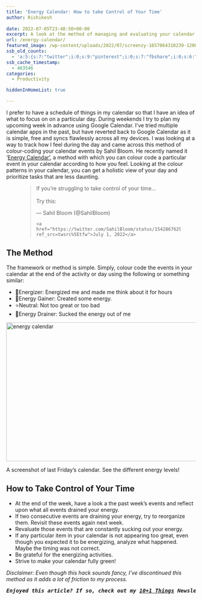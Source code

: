 ```yaml
---
title: 'Energy Calendar: How to take Control of Your Time'
author: Rishikesh
 
date: 2022-07-05T23:48:50+00:00
excerpt: A look at the method of managing and evaluating your calendar based on your energy levels.
url: /energy-calendar/
featured_image: /wp-content/uploads/2022/07/screenzy-1657064310239-1200x761.png
ssb_old_counts:
  - 'a:5:{s:7:"twitter";i:0;s:9:"pinterest";i:0;s:7:"fbshare";i:0;s:6:"reddit";i:0;s:6:"tumblr";N;}'
ssb_cache_timestamp:
  - 463546
categories:
  - Productivity

hiddenInHomeList: true

---
```

<p class="has-drop-cap">
  I prefer to have a schedule of things in my calendar so that I have an idea of what to focus on on a particular day. During weekends I try to plan my upcoming week in advance using Google Calendar. I&#8217;ve tried multiple calendar apps in the past, but have reverted back to Google Calendar as it is simple, free and syncs flawlessly across all my devices. I was looking at a way to track how I feel during the day and came across this method of colour-coding your calendar events by Sahil Bloom. He recently named it &#8216;<a href="https://twitter.com/SahilBloom/status/1542867629047746561" target="_blank" rel="noreferrer noopener">Energy Calendar&#8217;</a>, a method with which you can colour code a particular event in your calendar according to how you feel. Looking at the colour patterns in your calendar, you can get a holistic view of your day and prioritize tasks that are less daunting.
</p><figure class="wp-block-embed is-type-rich is-provider-twitter wp-block-embed-twitter">

<div class="wp-block-embed__wrapper">
  <blockquote class="twitter-tweet" data-width="550" data-dnt="true">
    <p lang="en" dir="ltr">
      If you’re struggling to take control of your time…<br /><br />Try this:
    </p>&mdash; Sahil Bloom (@SahilBloom) 
    
    <a href="https://twitter.com/SahilBloom/status/1542867629047746561?ref_src=twsrc%5Etfw">July 1, 2022</a>
  </blockquote>
</div></figure> 

## The Method

The framework or method is simple. Simply, colour code the events in your calendar at the end of the activity or day using the following or something similar:

  * 🌲Energizer: Energized me and made me think about it for hours
  * 🔵Energy Gainer: Created some energy.
  * ⭐️Neutral: Not too great or too bad
  * 🔺Energy Drainer: Sucked the energy out of me<figure class="wp-block-image size-large">

<img decoding="async" loading="lazy" width="580" height="368" src="https://i0.wp.com/rishikeshs.com/wp-content/uploads/2022/07/screenzy-1657064310239.png?resize=580%2C368&#038;ssl=1" alt="energy calendar" class="wp-image-658" srcset="https://i0.wp.com/rishikeshs.com/wp-content/uploads/2022/07/screenzy-1657064310239.png?resize=1024%2C649&ssl=1 1024w, https://i0.wp.com/rishikeshs.com/wp-content/uploads/2022/07/screenzy-1657064310239.png?resize=300%2C190&ssl=1 300w, https://i0.wp.com/rishikeshs.com/wp-content/uploads/2022/07/screenzy-1657064310239.png?resize=768%2C487&ssl=1 768w, https://i0.wp.com/rishikeshs.com/wp-content/uploads/2022/07/screenzy-1657064310239.png?resize=1536%2C973&ssl=1 1536w, https://i0.wp.com/rishikeshs.com/wp-content/uploads/2022/07/screenzy-1657064310239.png?resize=2048%2C1298&ssl=1 2048w, https://i0.wp.com/rishikeshs.com/wp-content/uploads/2022/07/screenzy-1657064310239.png?resize=1200%2C761&ssl=1 1200w, https://i0.wp.com/rishikeshs.com/wp-content/uploads/2022/07/screenzy-1657064310239.png?resize=1980%2C1255&ssl=1 1980w, https://i0.wp.com/rishikeshs.com/wp-content/uploads/2022/07/screenzy-1657064310239.png?w=1740&ssl=1 1740w" sizes="(max-width: 580px) 100vw, 580px" data-recalc-dims="1" /> <figcaption>A screenshot of last Friday&#8217;s calendar. See the different energy levels!</figcaption></figure> 

## How to Take Control of Your Time

  * At the end of the week, have a look a the past week&#8217;s events and reflect upon what all events drained your energy.
  * If two consecutive events are draining your energy, try to reorganize them. Revisit these events again next week.
  * Revaluate those events that are constantly sucking out your energy.
  * If any particular item in your calendar is not appearing too great, even though you expected it to be energizing, analyze what happened. Maybe the timing was not correct.
  * Be grateful for the energizing activities.
  * Strive to make your calendar fully green!

_Disclaimer: Even though this hack sounds fancy, I&#8217;ve discontinued this method as it adds a lot of friction to my process._ 

<pre class="wp-block-preformatted"><em><strong>Enjoyed this article? If so, check out my <a href="https://rishikesh.substack.com/" target="_blank" rel="noreferrer noopener">10+1 Things</a> Newsletter that I send out every Saturday. It contains 11 interesting Things I thought were worth sharing including books,articles, projects, and other things I'm curious about. <a href="https://rishikesh.substack.com/archive">Click here </a>if you would like to check out the previous issues and may be subscribe! </strong></em></pre>